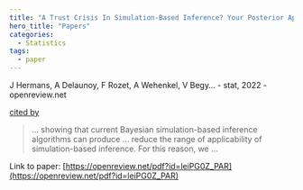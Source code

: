 ```yaml
---
title: "A Trust Crisis In Simulation-Based Inference? Your Posterior Approximations Can Be Unfaithful"
hero_title: "Papers"
categories:
  - Statistics
tags:
  - paper
---
```

J Hermans, A Delaunoy, F Rozet, A Wehenkel, V Begy… - stat, 2022 - openreview.net

[cited by](https://scholar.google.com/scholar?cites=5112660039731618411&as_sdt=5,44&sciodt=0,44&hl=en&num=20)

>… showing that current Bayesian simulation-based inference algorithms can produce … reduce the range of applicability of simulation-based inference. For this reason, we …

Link to paper: [https://openreview.net/pdf?id=leiPG0Z_PAR](https://openreview.net/pdf?id=leiPG0Z_PAR)
